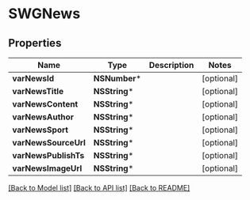 # SWGNews

## Properties
Name | Type | Description | Notes
------------ | ------------- | ------------- | -------------
**varNewsId** | **NSNumber*** |  | [optional] 
**varNewsTitle** | **NSString*** |  | [optional] 
**varNewsContent** | **NSString*** |  | [optional] 
**varNewsAuthor** | **NSString*** |  | [optional] 
**varNewsSport** | **NSString*** |  | [optional] 
**varNewsSourceUrl** | **NSString*** |  | [optional] 
**varNewsPublishTs** | **NSString*** |  | [optional] 
**varNewsImageUrl** | **NSString*** |  | [optional] 

[[Back to Model list]](../README.md#documentation-for-models) [[Back to API list]](../README.md#documentation-for-api-endpoints) [[Back to README]](../README.md)


